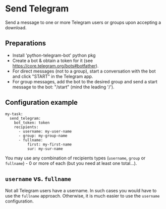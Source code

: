 # Send Telegram

Send a message to one or more Telegram users or groups upon accepting a download.


## Preparations
* Install 'python-telegram-bot' python pkg
* Create a bot & obtain a token for it (see https://core.telegram.org/bots#botfather).
* For direct messages (not to a group), start a conversation with the bot and click "START" in the Telegram app.
* For group messages, add the bot to the desired group and send a start message to the bot: "/start" (mind the
  leading '/').


## Configuration example


    my-task:
      send_telegram:
        bot_token: token
        recipients:
          - username: my-user-name
          - group: my-group-name
          - fullname:
              first: my-first-name
              sur: my-sur-name


You may use any combination of recipients types (`username`, `group` or `fullname`) - 0 or more of each (but you
need at least one total...).


## `username` vs. `fullname`

Not all Telegram users have a username. In such cases you would have to use the `fullname` approach. Otherwise, it
is much easier to use the `username` configuration.
